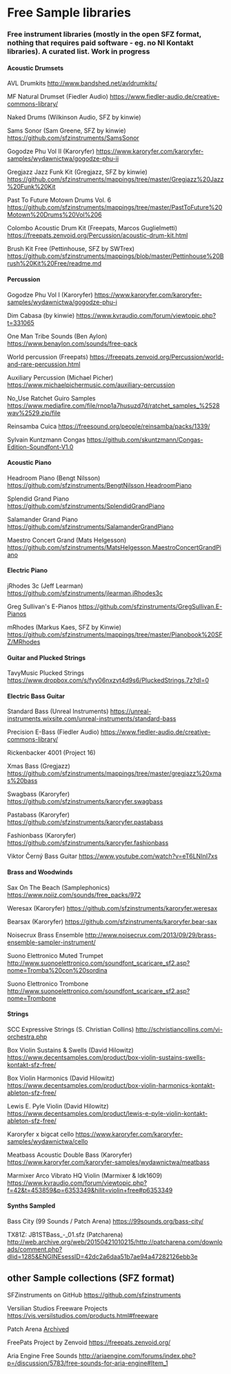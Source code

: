 # Free Sample libraries

### Free instrument libraries (mostly in the open SFZ format, nothing that requires paid software - eg. no NI Kontakt libraries). A curated list. Work in progress


#### Acoustic Drumsets

AVL Drumkits http://www.bandshed.net/avldrumkits/

MF Natural Drumset (Fiedler Audio) https://www.fiedler-audio.de/creative-commons-library/

Naked Drums (Wilkinson Audio, SFZ by kinwie) 

Sams Sonor (Sam Greene, SFZ by kinwie) https://github.com/sfzinstruments/SamsSonor

Gogodze Phu Vol II (Karoryfer) https://www.karoryfer.com/karoryfer-samples/wydawnictwa/gogodze-phu-ii

Gregjazz Jazz Funk Kit (Gregjazz, SFZ by kinwie) https://github.com/sfzinstruments/mappings/tree/master/Gregjazz%20Jazz%20Funk%20Kit

Past To Future Motown Drums Vol. 6 https://github.com/sfzinstruments/mappings/tree/master/PastToFuture%20Motown%20Drums%20Vol%206

Colombo Acoustic Drum Kit (Freepats, Marcos Guglielmetti) https://freepats.zenvoid.org/Percussion/acoustic-drum-kit.html

Brush Kit Free (Pettinhouse, SFZ by SWTrex) https://github.com/sfzinstruments/mappings/blob/master/Pettinhouse%20Brush%20Kit%20Free/readme.md


#### Percussion

Gogodze Phu Vol I (Karoryfer) https://www.karoryfer.com/karoryfer-samples/wydawnictwa/gogodze-phu-i

Dim Cabasa (by kinwie) https://www.kvraudio.com/forum/viewtopic.php?t=331065

One Man Tribe Sounds (Ben Aylon) https://www.benaylon.com/sounds/free-pack

World percussion (Freepats) https://freepats.zenvoid.org/Percussion/world-and-rare-percussion.html

Auxiliary Percussion (Michael Picher) https://www.michaelpichermusic.com/auxiliary-percussion

No_Use Ratchet Guiro Samples https://www.mediafire.com/file/rnop1a7husuzd7d/ratchet_samples_%2528wav%2529.zip/file

Reinsamba Cuica https://freesound.org/people/reinsamba/packs/1339/

Sylvain Kuntzmann Congas https://github.com/skuntzmann/Congas-Edition-Soundfont-V1.0


#### Acoustic Piano

Headroom Piano (Bengt Nilsson) https://github.com/sfzinstruments/BengtNilsson.HeadroomPiano

Splendid Grand Piano https://github.com/sfzinstruments/SplendidGrandPiano

Salamander Grand Piano https://github.com/sfzinstruments/SalamanderGrandPiano

Maestro Concert Grand (Mats Helgesson) https://github.com/sfzinstruments/MatsHelgesson.MaestroConcertGrandPiano

#### Electric Piano

jRhodes 3c (Jeff Learman) https://github.com/sfzinstruments/jlearman.jRhodes3c

Greg Sullivan's E-Pianos https://github.com/sfzinstruments/GregSullivan.E-Pianos

mRhodes (Markus Kaes, SFZ by Kinwie) https://github.com/sfzinstruments/mappings/tree/master/Pianobook%20SFZ/MRhodes


#### Guitar and Plucked Strings

TavyMusic Plucked Strings https://www.dropbox.com/s/fyy06nxzvt4d9s6/PluckedStrings.7z?dl=0


#### Electric Bass Guitar

Standard Bass (Unreal Instruments) https://unreal-instruments.wixsite.com/unreal-instruments/standard-bass

Precision E-Bass (Fiedler Audio) https://www.fiedler-audio.de/creative-commons-library/

Rickenbacker 4001 (Project 16)

Xmas Bass (Gregjazz) https://github.com/sfzinstruments/mappings/tree/master/gregjazz%20xmas%20bass

Swagbass (Karoryfer) https://github.com/sfzinstruments/karoryfer.swagbass

Pastabass (Karoryfer) https://github.com/sfzinstruments/karoryfer.pastabass

Fashionbass (Karoryfer) https://github.com/sfzinstruments/karoryfer.fashionbass

Viktor Černý Bass Guitar https://www.youtube.com/watch?v=eT6LNInI7xs

#### Brass and Woodwinds

Sax On The Beach (Samplephonics) https://www.noiiz.com/sounds/free_packs/972

Weresax (Karoryfer) https://github.com/sfzinstruments/karoryfer.weresax

Bearsax (Karoryfer) https://github.com/sfzinstruments/karoryfer.bear-sax

Noisecrux Brass Ensemble http://www.noisecrux.com/2013/09/29/brass-ensemble-sampler-instrument/

Suono Elettronico Muted Trumpet http://www.suonoelettronico.com/soundfont_scaricare_sf2.asp?nome=Tromba%20con%20sordina

Suono Elettronico Trombone http://www.suonoelettronico.com/soundfont_scaricare_sf2.asp?nome=Trombone

#### Strings

SCC Expressive Strings (S. Christian Collins) http://schristiancollins.com/vi-orchestra.php

Box Violin Sustains & Swells (David Hilowitz) https://www.decentsamples.com/product/box-violin-sustains-swells-kontakt-sfz-free/

Box Violin Harmonics (David Hilowitz) https://www.decentsamples.com/product/box-violin-harmonics-kontakt-ableton-sfz-free/

Lewis E. Pyle Violin (David Hilowitz) https://www.decentsamples.com/product/lewis-e-pyle-violin-kontakt-ableton-sfz-free/

Karoryfer x bigcat cello https://www.karoryfer.com/karoryfer-samples/wydawnictwa/cello

Meatbass Acoustic Double Bass (Karoryfer) https://www.karoryfer.com/karoryfer-samples/wydawnictwa/meatbass

Marmixer Arco Vibrato HQ Violin (Marmixer & ldk1609) https://www.kvraudio.com/forum/viewtopic.php?f=42&t=453859&p=6353349&hilit=violin+free#p6353349


#### Synths Sampled

Bass City (99 Sounds / Patch Arena) https://99sounds.org/bass-city/

TX81Z: JB1STBass_-_01.sfz (Patcharena) http://web.archive.org/web/20150421010215/http://patcharena.com/downloads/comment.php?dlid=1285&ENGINEsessID=42dc2a6daa51b7ae94a47282126ebb3e


## other Sample collections (SFZ format)

SFZinstruments on GitHub https://github.com/sfzinstruments

Versilian Studios Freeware Projects https://vis.versilstudios.com/products.html#freeware

Patch Arena [Archived](http://web.archive.org/web/20170704202210/http://patcharena.com/downloads/index.php?subcat=168&ENGINEsessID=cd17d509b38cd78dd024dfc14751ba9c)

FreePats Project by Zenvoid https://freepats.zenvoid.org/

Aria Engine Free Sounds http://ariaengine.com/forums/index.php?p=/discussion/5783/free-sounds-for-aria-engine#Item_1
